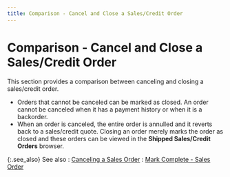 ```yaml
---
title: Comparison - Cancel and Close a Sales/Credit Order
---
```


# Comparison - Cancel and Close a Sales/Credit Order


This section provides a comparison between canceling and closing a sales/credit  order.

- Orders that  cannot be canceled can be marked as closed. An order cannot be canceled  when it has a payment history or when it is a backorder.
- When an order  is canceled, the entire order is annulled and it reverts back to a sales/credit  quote. Closing an order merely marks the order as closed and these orders  can be viewed in the **Shipped Sales/Credit 
 Orders** browser.



{:.see_also}
See also
: [Canceling  a Sales Order]({{site.sp_baseurl}}/sales-docs/sales-orders/so-proc/cancel-a-sales-order/canceling_a_sales_order.html)
: [Mark Complete - Sales  Order]({{site.sp_baseurl}}/sales-docs/sales-orders/so-proc/mark-close-open/mark_complete_so.html)
